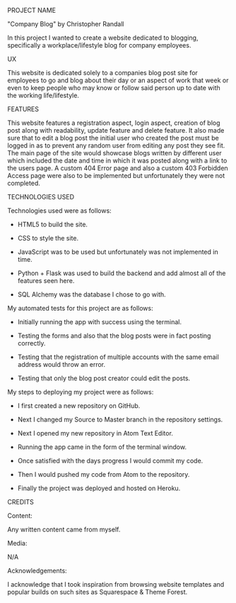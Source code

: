 PROJECT NAME

"Company Blog" by Christopher Randall

In this project I wanted to create a website dedicated to blogging, specifically a workplace/lifestyle blog for company employees.

UX

This website is  dedicated solely to a companies blog post site for employees to go and blog about their day or an aspect of work that week or even to keep
people who may know or follow said person up to date with the working life/lifestyle.

FEATURES

This website features a registration aspect, login aspect, creation of blog post along with readability, update feature and delete feature. It also made sure
that to edit a blog post the initial user who created the post must be logged in as to prevent any random user from editing any post they see fit. The main page of the
site would showcase blogs written by different user which included the date and time in which it was posted along with a link to the users page. A custom 404 Error page and
also a custom 403 Forbidden Access page were also to be implemented but unfortunately they were not completed.

TECHNOLOGIES USED

Technologies used were as follows:

- HTML5 to build the site.

- CSS to style the site.

- JavaScript was to be used but unfortunately was not implemented in time.

- Python + Flask was used to build the backend and add almost all of the features seen here.

- SQL Alchemy was the database I chose to go with.

My automated tests for this project are as follows:

- Initially running the app with success using the terminal.

- Testing the forms and also that the blog posts were in fact posting correctly.

- Testing that the registration of multiple accounts with the same email address would throw an error.

- Testing that only the blog post creator could edit the posts.

My steps to deploying my project were as follows:

- I first created a new repository on GitHub.

- Next I changed my Source to Master branch in the repository settings.

- Next I opened my new repository in Atom Text Editor.

- Running the app came in the form of the terminal window.

- Once satisfied with the days progress I would commit my code.

- Then I would pushed my code from Atom to the repository.

- Finally the project was deployed and hosted on Heroku.

CREDITS

Content:

Any written content came from myself.

Media:

N/A

Acknowledgements:

I acknowledge that I took inspiration from browsing website templates and popular builds on such sites as Squarespace & Theme Forest.
